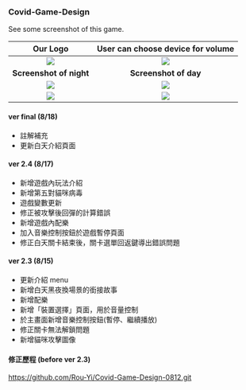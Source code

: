 ### Covid-Game-Design

See some screenshot of this game.

Our Logo                   | User can choose device for volume
:-------------------------:|:-------------------------:
![](https://github.com/Rou-Yi/Covid-Game-Design-0814/blob/main/images/LOGO1.png?raw=true) | ![](https://github.com/Rou-Yi/Covid-Game-Design-0814/blob/main/Game%20Screenshot/Screenshot%2001.png?raw=true)
 **Screenshot of night** | **Screenshot of day**
![](https://github.com/Rou-Yi/Covid-Game-Design-0814/blob/main/Game%20Screenshot/Screenshot%2002.png?raw=true) | ![](https://github.com/Rou-Yi/Covid-Game-Design-0814/blob/main/Game%20Screenshot/Screenshot%2004.png?raw=true)
![](https://github.com/Rou-Yi/Covid-Game-Design-0814/blob/main/Game%20Screenshot/Screenshot%2003.png?raw=true) | ![](https://github.com/Rou-Yi/Covid-Game-Design-0814/blob/main/Game%20Screenshot/Screenshot%2005.png?raw=true)

#### ver final (8/18)
* 註解補充
* 更新白天介紹頁面

#### ver 2.4 (8/17)
* 新增遊戲內玩法介紹
* 新增第五對貓咪病毒
* 遊戲變數更新
* 修正被攻擊後回彈的計算錯誤
* 新增遊戲內配樂
* 加入音樂控制按鈕於遊戲暫停頁面
* 修正白天關卡結束後，關卡選單回返鍵導出錯誤問題


#### ver 2.3 (8/15)
* 更新介紹 menu
* 新增白天黑夜換場景的銜接故事
* 新增配樂
* 新增「裝置選擇」頁面，用於音量控制
* 於主畫面新增音樂控制按鈕(暫停、繼續播放)
* 修正關卡無法解鎖問題
* 新增貓咪攻擊圖像

#### 修正歷程 (before ver 2.3)
https://github.com/Rou-Yi/Covid-Game-Design-0812.git
